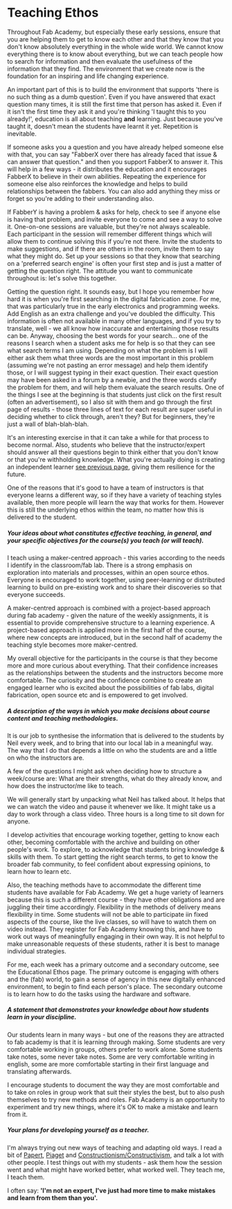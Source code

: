 # Teaching Ethos

Throughout Fab Academy, but especially these early sessions, ensure that you are helping them to get to know each other and that they know that you don't know absolutely everything in the whole wide world. We cannot know everything there is to know about everything, but we can teach people how to search for information and then evaluate the usefulness of the information that they find. The environment that we create now is the foundation for an inspiring and life changing experience. 

An important part of this is to build the environment that supports 'there is no such thing as a dumb question'. Even if you have answered that exact question many times, it is still the first time that person has asked it. Even if it isn't the first time they ask it and you're thinking 'I taught this to you already!', education is all about teaching **and** learning. Just because you've taught it, doesn't mean the students have learnt it yet. Repetition is inevitable. 

If someone asks you a question and you have already helped someone else with that, you can say "FabberX over there has already faced that issue & can answer that question." and then you support FabberX to answer it. This will help in a few ways - it distributes the education and it encourages FabberX to believe in their own abilities. Repeating the experience for someone else also reinforces the knowledge and helps to build relationships between the fabbers. You can also add anything they miss or forget so you're adding to their understanding also.

If FabberY is having a problem & asks for help, check to see if anyone else is having that problem, and invite everyone to come and see a way to solve it. One-on-one sessions are valuable, but they're not always scaleable. Each participant in the session will remember different things which will allow them to continue solving this if you're not there. Invite the students to make suggestions, and if there are others in the room, invite them to say what they might do. Set up your sessions so that they know that searching on a 'preferred search engine' is often your first step and is just a matter of getting the question right. The attitude you want to communicate throughout is: let's solve this together. 

Getting the question right. It sounds easy, but I hope you remember how hard it is when you're first searching in the digital fabrication zone. For me, that was particularly true in the early electronics and programming weeks. Add English as an extra challenge and you've doubled the difficulty. This information is often not available in many other languages, and if you try to translate, well - we all know how inaccurate and entertaining those results can be. Anyway, choosing the best words for your search... one of the reasons I search when a student asks me for help is so that they can see what search terms I am using. Depending on what the problem is I will either ask them what three words are the most important in this problem (assuming we're not pasting an error message) and help them identify those, or I will suggest typing in their exact question. Their exact question may have been asked in a forum by a newbie, and the three words clarify the problem for them, and will help them evaluate the search results. One of the things I see at the beginning is that students just click on the first result (often an advertisement), so I also sit with them and go through the first page of results - those three lines of text for each result are super useful in deciding whether to click through, aren't they? But for beginners, they're just a wall of blah-blah-blah.  

It's an interesting exercise in that it can take a while for that process to become normal. Also, students who believe that the instructor/expert should answer all their questions begin to think either that you don't know or that you're withholding knowledge. What you're actually doing is creating an independent learner [see previous page](educational_ethos.md), giving them resilience for the future.

One of the reasons that it's good to have a team of instructors is that everyone learns a different way, so if they have a variety of teaching styles available, then more people will learn the way that works for them. However this is still the underlying ethos within the team, no matter how this is delivered to the student.

##### Your ideas about what constitutes effective teaching, in general, and your specific objectives for the course(s) you teach (or will teach).

I teach using a maker-centred approach - this varies according to the needs I identify in the classroom/fab lab. 
There is a strong emphasis on exploration into materials and processes, within an open source ethos. Everyone is encouraged to work together, using peer-learning or distributed learning to build on pre-existing work and to share their discoveries so that everyone succeeds.

A maker-centred approach is combined with a project-based approach during fab academy - given the nature of the weekly assignments, it is essential to provide comprehensive structure to a learning experience. A project-based approach is applied more in the first half of the course, where new concepts are introduced, but in the second half of academy the teaching style becomes more maker-centred. 

My overall objective for the participants in the course is that they become more and more curious about everything. That their confidence increases as the relationships between the students and the instructors become more comfortable. The curiosity and the confidence combine to create an engaged learner who is excited about the possibilities of fab labs, digital fabrication, open source etc and is empowered to get involved.

##### A description of the ways in which you make decisions about course content and teaching methodologies.

It is our job to synthesise the information that is delivered to the students by Neil every week, and to bring that into our local lab in a meaningful way. The way that I do that depends a little on who the students are and a little on who the instructors are. 

A few of the questions I might ask when deciding how to structure a week/course are: What are their strengths, what do they already know, and how does the instructor/me like to teach.

We will generally start by unpacking what Neil has talked about. It helps that we can watch the video and pause it whenever we like. It might take us a day to work through a class video. Three hours is a long time to sit down for anyone.

I develop activities that encourage working together, getting to know each other, becoming comfortable with the archive and building on other people's work. To explore, to acknowledge that students bring knowledge & skills with them. To start getting the right search terms, to get to know the broader fab community, to feel confident about expressing opinions, to learn how to learn etc. 

Also, the teaching methods have to accommodate the different time students have available for Fab Academy. We get a huge variety of learners because this is such a different course - they have other obligations and are juggling their time accordingly. Flexibility in the methods of delivery means flexibility in time. Some students will not be able to participate iin fixed aspects of the course, like the live classes, so will have to watch them on video instead. They register for Fab Academy knowing this, and have to work out ways of meaningfully engaging in their own way. It is not helpful to make unreasonable requests of these students, rather it is best to manage individual strategies.

For me, each week has a primary outcome and a secondary outcome, see the Educational Ethos page. The primary outcome is engaging with others and the (fab) world, to gain a sense of agency in this new digitally enhanced environment, to begin to find each person's place. The secondary outcome is to learn how to do the tasks using the hardware and software.
 
##### A statement that demonstrates your knowledge about how students learn in your discipline.

Our students learn in many ways - but one of the reasons they are attracted to fab academy is that it is learning through making. Some students are very comfortable working in groups, others prefer to work alone. Some students take notes, some never take notes. Some are very comfortable writing in english, some are more comfortable starting in their first language and translating afterwards. 

I encourage students to document the way they are most comfortable and to take on roles in group work that suit their styles the best, but to also push themselves to try new methods and roles. Fab Academy is an opportunity to experiment and try new things, where it's OK to make a mistake and learn from it. 

##### Your plans for developing yourself as a teacher.

I'm always trying out new ways of teaching and adapting old ways. I read a bit of [Papert](http://www.papert.org/), [Piaget](https://www.simplypsychology.org/piaget.html) and [Constructionism/Constructivism](http://guzdial.cc.gatech.edu/Commentary/construct.html), and talk a lot with other people. I test things out with my students - ask them how the session went and what might have worked better, what worked well. They teach me, I teach them. 

I often say:
**'I'm not an expert, I've just had more time to make mistakes and learn from them than you'.**

